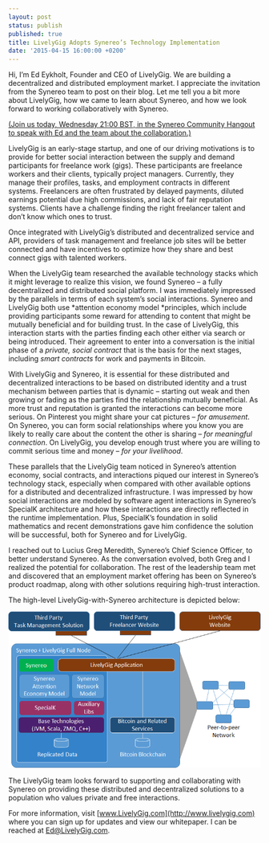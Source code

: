 ```yaml
---
layout: post
status: publish
published: true
title: LivelyGig Adopts Synereo’s Technology Implementation
date: '2015-04-15 16:00:00 +0200'
---
```


Hi, I’m Ed Eykholt, Founder and CEO of LivelyGig. We are building a
decentralized and distributed employment market. I appreciate the
invitation from the Synereo team to post on their blog. Let me tell
you a bit more about LivelyGig, how we came to learn about Synereo,
and how we look forward to working collaboratively with Synereo.

[(Join us today, Wednesday 21:00 BST, in the Synereo Community Hangout to speak with Ed and
the team about the collaboration.)](https://plus.google.com/u/0/b/109002904706315055045/events/c9oi6biisaghei9dt950p0imfsg)

LivelyGig is an early-stage startup, and one of our driving
motivations is to provide for better social interaction between the
supply and demand participants for freelance work (gigs). These
participants are freelance workers and their clients, typically
project managers. Currently, they manage their profiles, tasks, and
employment contracts in different systems. Freelancers are often
frustrated by delayed payments, diluted earnings potential due high
commissions, and lack of fair reputation systems. Clients have a
challenge finding the right freelancer talent and don’t know which
ones to trust.

Once integrated with LivelyGig’s distributed and decentralized service
and API, providers of task management and freelance job sites will be
better connected and have incentives to optimize how they share and
best connect gigs with talented workers.

When the LivelyGig team researched the available technology stacks
which it might leverage to realize this vision, we found Synereo – a
fully decentralized and distributed social platform.  I was
immediately impressed by the parallels in terms of each system’s
social interactions. Synereo and LivelyGig both use *attention economy
model *principles, which include providing participants some reward
for attending to content that might be mutually beneficial and for
building trust. In the case of LivelyGig, this interaction starts with
the parties finding each other either via search or being
introduced. Their agreement to enter into a conversation is the
initial phase of a *private, social contract* that is the basis for
the next stages, including *smart contracts* for work and payments in
Bitcoin.

With LivelyGig and Synereo, it is essential for these distributed and
decentralized interactions to be based on distributed identity and a
trust mechanism between parties that is dynamic – starting out weak
and then growing or fading as the parties find the relationship
mutually beneficial. As more trust and reputation is granted the
interactions can become more serious. On Pinterest you might share
your cat pictures – *for amusement*. On Synereo, you can form social
relationships where you know you are likely to really care about the
content the other is sharing – *for meaningful connection*. On
LivelyGig, you develop enough trust where you are willing to commit
serious time and money – *for your livelihood*.

These parallels that the LivelyGig team noticed in Synereo’s attention
economy, social contracts, and interactions piqued our interest in
Synereo’s technology stack, especially when compared with other
available options for a distributed and decentralized
infrastructure. I was impressed by how social interactions are
modeled by software agent interactions in Synereo’s SpecialK
architecture and how these interactions are directly reflected in the
runtime implementation. Plus, SpecialK’s foundation in solid
mathematics and recent demonstrations gave him confidence the solution
will be successful, both for Synereo and for LivelyGig.

I reached out to Lucius Greg Meredith, Synereo’s Chief Science
Officer, to better understand Synereo. As the conversation evolved,
both Greg and I realized the potential for collaboration. The rest of
the leadership team met and discovered that an employment market
offering has been on Synereo’s product roadmap, along with other
solutions requiring high-trust interaction.

The high-level LivelyGig-with-Synereo architecture is depicted below:

![image alt text](/img/uploads/livelygigarch.png)

The LivelyGig team looks forward to supporting and collaborating with
Synereo on providing these distributed and decentralized solutions to
a population who values private and free interactions.

For more information, visit [www.LivelyGig.com](http://www.livelygig.com) where you can sign up for updates and view our whitepaper. I can be reached at [Ed@LivelyGig.com](mailto:ed@livelygig.com).

